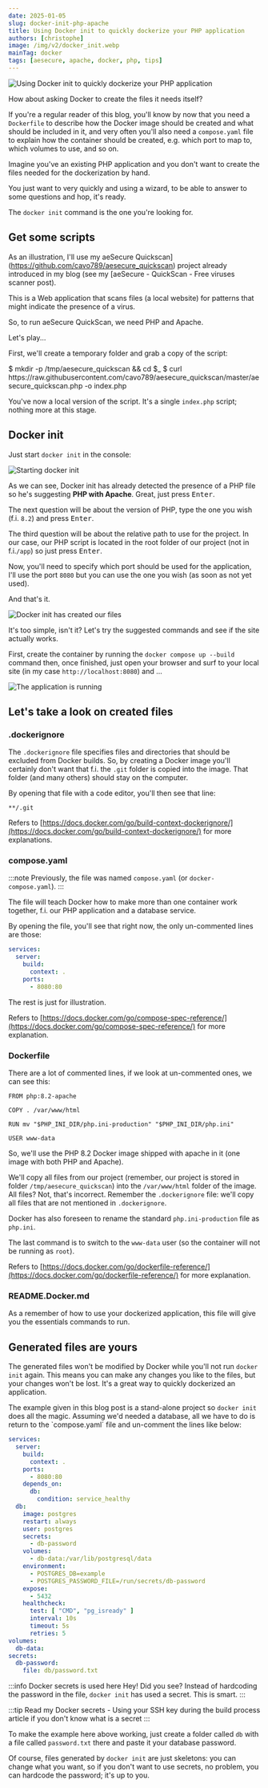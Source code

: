 ```yaml
---
date: 2025-01-05
slug: docker-init-php-apache
title: Using Docker init to quickly dockerize your PHP application
authors: [christophe]
image: /img/v2/docker_init.webp
mainTag: docker
tags: [aesecure, apache, docker, php, tips]
---
```

<!-- cspell:ignore dbmdl -->
![Using Docker init to quickly dockerize your PHP application](/img/v2/docker_init.webp)

How about asking Docker to create the files it needs itself?

If you're a regular reader of this blog, you'll know by now that you need a `Dockerfile` to describe how the Docker image should be created and what should be included in it, and very often you'll also need a `compose.yaml` file to explain how the container should be created, e.g. which port to map to, which volumes to use, and so on.

Imagine you've an existing PHP application and you don't want to create the files needed for the dockerization by hand.

You just want to very quickly and using a wizard, to be able to answer to some questions and hop, it's ready.

The `docker init` command is the one you're looking for.

<!-- truncate -->

## Get some scripts

As an illustration, I'll use my <Link to="/blog/aesecure-quickscan">aeSecure Quickscan](https://github.com/cavo789/aesecure_quickscan) project already introduced in my blog (see my [aeSecure - QuickScan - Free viruses scanner</Link> post).

This is a Web application that scans files (a local website) for patterns that might indicate the presence of a virus.

So, to run aeSecure QuickScan, we need PHP and Apache.

Let's play...

First, we'll create a temporary folder and grab a copy of the script:

<Terminal>
$ mkdir -p /tmp/aesecure_quickscan && cd $_
$ curl https://raw.githubusercontent.com/cavo789/aesecure_quickscan/master/aesecure_quickscan.php -o index.php
</Terminal>

You've now a local version of the script. It's a single `index.php` script; nothing more at this stage.

## Docker init

Just start `docker init` in the console:

![Starting docker init](./images/docker_init.png)

As we can see, Docker init has already detected the presence of a PHP file so he's suggesting **PHP with Apache**. Great, just press <kbd>Enter</kbd>.

The next question will be about the version of PHP, type the one you wish (f.i. `8.2`) and press <kbd>Enter</kbd>.

The third question will be about the relative path to use for the project. In our case, our PHP script is located in the root folder of our project (not in f.i.`/app`) so just press <kbd>Enter</kbd>.

Now, you'll need to specify which port should be used for the application, I'll use the port `8080` but you can use the one you wish (as soon as not yet used).

And that's it.

![Docker init has created our files](./images/docker_init_done.png)

It's too simple, isn't it? Let's try the suggested commands and see if the site actually works.

First, create the container by running the `docker compose up --build` command then, once finished, just open your browser and surf to your local site (in my case `http://localhost:8080`) and ...

![The application is running](./images/localhost.png)

## Let's take a look on created files

### .dockerignore

The `.dockerignore` file specifies files and directories that should be excluded from Docker builds. So, by creating a Docker image you'll certainly don't want that f.i. the `.git` folder is copied into the image. That folder (and many others) should stay on the computer.

By opening that file with a code editor, you'll then see that line:

<Snippet filename=".dockerignore">

```ignore
**/.git
```

</Snippet>

Refers to [https://docs.docker.com/go/build-context-dockerignore/](https://docs.docker.com/go/build-context-dockerignore/) for more explanations.

### compose.yaml

:::note
Previously, the file was named `compose.yaml` (or `docker-compose.yaml`).
:::

The file will teach Docker how to make more than one container work together, f.i. our PHP application and a database service.

By opening the file, you'll see that right now, the only un-commented lines are those:

<Snippet filename="compose.yaml">

```yaml
services:
  server:
    build:
      context: .
    ports:
      - 8080:80
```

</Snippet>

The rest is just for illustration.

Refers to [https://docs.docker.com/go/compose-spec-reference/](https://docs.docker.com/go/compose-spec-reference/) for more explanation.

### Dockerfile

There are a lot of commented lines, if we look at un-commented ones, we can see this:

<Snippet filename="Dockerfile">

```docker
FROM php:8.2-apache

COPY . /var/www/html

RUN mv "$PHP_INI_DIR/php.ini-production" "$PHP_INI_DIR/php.ini"

USER www-data
```

</Snippet>

So, we'll use the PHP 8.2 Docker image shipped with apache in it (one image with both PHP and Apache).

We'll copy all files from our project (remember, our project is stored in folder `/tmp/aesecure_quickscan`) into the `/var/www/html` folder of the image. All files? Not, that's incorrect. Remember the `.dockerignore` file: we'll copy all files that are not mentioned in `.dockerignore`.

Docker has also foreseen to rename the standard `php.ini-production` file as `php.ini`.

The last command is to switch to the `www-data` user (so the container will not be running as `root`).

Refers to [https://docs.docker.com/go/dockerfile-reference/](https://docs.docker.com/go/dockerfile-reference/) for more explanation.

### README.Docker.md

As a remember of how to use your dockerized application, this file will give you the essentials commands to run.

## Generated files are yours

The generated files won't be modified by Docker while you'll not run `docker init` again. This means you can make any changes you like to the files, but your changes won't be lost. It's a great way to quickly dockerized an application.

The example given in this blog post is a stand-alone project so `docker init` does all the magic. Assuming we'd needed a database, all we have to do is return to the `compose.yaml´ file and un-comment the lines like below:

<Snippet filename="compose.yaml">

```yaml
services:
  server:
    build:
      context: .
    ports:
      - 8080:80
    depends_on:
      db:
        condition: service_healthy
  db:
    image: postgres
    restart: always
    user: postgres
    secrets:
      - db-password
    volumes:
      - db-data:/var/lib/postgresql/data
    environment:
      - POSTGRES_DB=example
      - POSTGRES_PASSWORD_FILE=/run/secrets/db-password
    expose:
      - 5432
    healthcheck:
      test: [ "CMD", "pg_isready" ]
      interval: 10s
      timeout: 5s
      retries: 5
volumes:
  db-data:
secrets:
  db-password:
    file: db/password.txt
```

</Snippet>

:::info Docker secrets is used here
Hey! Did you see? Instead of hardcoding the password in the file, `docker init` has used a secret. This is smart.
:::

:::tip Read my <Link to="/blog/docker-use-ssh-during-build">Docker secrets - Using your SSH key during the build process</Link> article if you don't know what is a secret
:::

To make the example here above working, just create a folder called `db` with a file called `password.txt` there and paste it your database password.

Of course, files generated by `docker init` are just skeletons: you can change what you want, so if you don't want to use secrets, no problem, you can hardcode the password; it's up to you.
